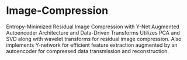 # Image-Compression
Entropy-Minimized Residual Image Compression with Y-Net Augmented Autoencoder Architecture and Data-Driven Transforms
Utilizes PCA and SVD along with wavelet transforms for residual image compression. Also implements Y-network for efficient feature extraction augmented by an autoencoder for compressed data transmission and reconstruction.
